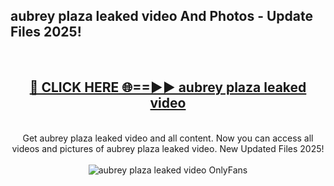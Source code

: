 <h2>aubrey plaza leaked video And Photos - Update Files 2025!</h2>
<br>
<div align="center">
<h2><a href="https://linkcuts.com/hfmhzwbr" rel="nofollow">🔴 CLICK HERE 🌐==►► aubrey plaza leaked video</a></h2>
<br>
Get aubrey plaza leaked video and all content. Now you can access all videos and pictures of aubrey plaza leaked video. New Updated Files 2025!
<br>
<br>
<a href="https://linkcuts.com/hfmhzwbr" rel="nofollow" data-target="animated-image.originalLink"><img src="https://i.ibb.co.com/WyWwxjT/player-gif2.gif" alt="aubrey plaza leaked video OnlyFans" style="max-width: 100%; display: inline-block;" data-target="animated-image.originalImage"></a>
</div>
<br>